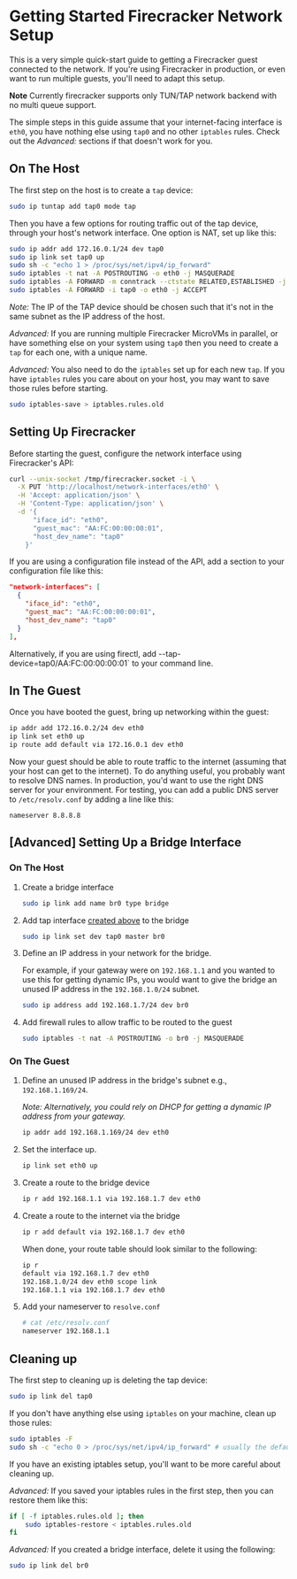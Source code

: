 # Getting Started Firecracker Network Setup

This is a very simple quick-start guide to getting a Firecracker guest connected
to the network. If you're using Firecracker in production, or even want to run
multiple guests, you'll need to adapt this setup.

**Note** Currently firecracker supports only TUN/TAP network backend with no
multi queue support.

The simple steps in this guide assume that your internet-facing interface is
`eth0`, you have nothing else using `tap0` and no other `iptables` rules. Check
out the _Advanced:_ sections if that doesn't work for you.

## On The Host

The first step on the host is to create a `tap` device:

```bash
sudo ip tuntap add tap0 mode tap
```

Then you have a few options for routing traffic out of the tap device, through
your host's network interface. One option is NAT, set up like this:

```bash
sudo ip addr add 172.16.0.1/24 dev tap0
sudo ip link set tap0 up
sudo sh -c "echo 1 > /proc/sys/net/ipv4/ip_forward"
sudo iptables -t nat -A POSTROUTING -o eth0 -j MASQUERADE
sudo iptables -A FORWARD -m conntrack --ctstate RELATED,ESTABLISHED -j ACCEPT
sudo iptables -A FORWARD -i tap0 -o eth0 -j ACCEPT
```

_Note:_ The IP of the TAP device should be chosen such that it's not in the same
subnet as the IP address of the host.

_Advanced:_ If you are running multiple Firecracker MicroVMs in parallel, or
have something else on your system using `tap0` then you need to create a `tap`
for each one, with a unique name.

_Advanced:_ You also need to do the `iptables` set up for each new `tap`. If you
have `iptables` rules you care about on your host, you may want to save those
rules before starting.

```bash
sudo iptables-save > iptables.rules.old
```

## Setting Up Firecracker

Before starting the guest, configure the network interface using Firecracker's
API:

```bash
curl --unix-socket /tmp/firecracker.socket -i \
  -X PUT 'http://localhost/network-interfaces/eth0' \
  -H 'Accept: application/json' \
  -H 'Content-Type: application/json' \
  -d '{
      "iface_id": "eth0",
      "guest_mac": "AA:FC:00:00:00:01",
      "host_dev_name": "tap0"
    }'
```

If you are using a configuration file instead of the API, add a section to your
configuration file like this:

```json
"network-interfaces": [
  {
    "iface_id": "eth0",
    "guest_mac": "AA:FC:00:00:00:01",
    "host_dev_name": "tap0"
  }
],
```

Alternatively, if you are using firectl, add
--tap-device=tap0/AA:FC:00:00:00:01` to your command line.

## In The Guest

Once you have booted the guest, bring up networking within the guest:

```bash
ip addr add 172.16.0.2/24 dev eth0
ip link set eth0 up
ip route add default via 172.16.0.1 dev eth0
```

Now your guest should be able to route traffic to the internet (assuming that
your host can get to the internet). To do anything useful, you probably want to
resolve DNS names. In production, you'd want to use the right DNS server for
your environment. For testing, you can add a public DNS server to
`/etc/resolv.conf` by adding a line like this:

```console
nameserver 8.8.8.8
```

## [Advanced] Setting Up a Bridge Interface

### On The Host

1. Create a bridge interface

   ```bash
   sudo ip link add name br0 type bridge
   ```

1. Add tap interface [created above](#on-the-host) to the bridge

   ```bash
   sudo ip link set dev tap0 master br0
   ```

1. Define an IP address in your network for the bridge.

   For example, if your gateway were on `192.168.1.1` and you wanted to use this
   for getting dynamic IPs, you would want to give the bridge an unused IP
   address in the `192.168.1.0/24` subnet.

   ```bash
   sudo ip address add 192.168.1.7/24 dev br0
   ```

1. Add firewall rules to allow traffic to be routed to the guest

   ```bash
   sudo iptables -t nat -A POSTROUTING -o br0 -j MASQUERADE
   ```

### On The Guest

1. Define an unused IP address in the bridge's subnet e.g., `192.168.1.169/24`.

   _Note: Alternatively, you could rely on DHCP for getting a dynamic IP address
   from your gateway._

   ```bash
   ip addr add 192.168.1.169/24 dev eth0
   ```

1. Set the interface up.

   ```bash
   ip link set eth0 up
   ```

1. Create a route to the bridge device

   ```bash
   ip r add 192.168.1.1 via 192.168.1.7 dev eth0
   ```

1. Create a route to the internet via the bridge

   ```bash
   ip r add default via 192.168.1.7 dev eth0
   ```

   When done, your route table should look similar to the following:

   ```bash
   ip r
   default via 192.168.1.7 dev eth0
   192.168.1.0/24 dev eth0 scope link
   192.168.1.1 via 192.168.1.7 dev eth0
   ```

1. Add your nameserver to `resolve.conf`

   ```bash
   # cat /etc/resolv.conf
   nameserver 192.168.1.1
   ```

## Cleaning up

The first step to cleaning up is deleting the tap device:

```bash
sudo ip link del tap0
```

If you don't have anything else using `iptables` on your machine, clean up those
rules:

```bash
sudo iptables -F
sudo sh -c "echo 0 > /proc/sys/net/ipv4/ip_forward" # usually the default
```

If you have an existing iptables setup, you'll want to be more careful about
cleaning up.

_Advanced:_ If you saved your iptables rules in the first step, then you can
restore them like this:

```bash
if [ -f iptables.rules.old ]; then
    sudo iptables-restore < iptables.rules.old
fi
```

_Advanced:_ If you created a bridge interface, delete it using the following:

```bash
sudo ip link del br0
```
